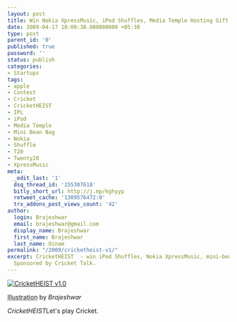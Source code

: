 ```yaml
---
layout: post
title: Win Nokia XpressMusic, iPod Shuffles, Media Temple Hosting Gift
date: 2009-04-17 18:09:38.000000000 +05:30
type: post
parent_id: '0'
published: true
password: ''
status: publish
categories:
- Startups
tags:
- apple
- Contest
- Cricket
- CricketHEIST
- IPL
- iPod
- Media Temple
- Mini Bean Bag
- Nokia
- Shuffle
- T20
- Twenty20
- XpressMusic
meta:
  _edit_last: '1'
  dsq_thread_id: '155307618'
  bitly_short_url: http://j.mp/kghyyp
  retweet_cache: '1309576472:0'
  trx_addons_post_views_count: '42'
author:
  login: Brajeshwar
  email: brajeshwar@gmail.com
  display_name: Brajeshwar
  first_name: Brajeshwar
  last_name: Oinam
permalink: "/2009/cricketheist-v1/"
excerpt: CricketHEIST  - win iPod Shuffles, Nokia XpressMusic, mini-bean-bag et al.
  Sponsored by Cricket Talk.
---
```

<div class="figure"><a href="http://cricketheist.com/"><img src="/static/2009/04/cricketheist-v1.jpg" alt="CricketHEIST v1.0" /></a>
<p class="credit"><abbr class="type" title="Illustration">Illustration</abbr> by <cite>Brajeshwar</cite></p>
<p class="caption"><em class="title">CricketHEIST</em>Let's play Cricket.</p>
</div>

